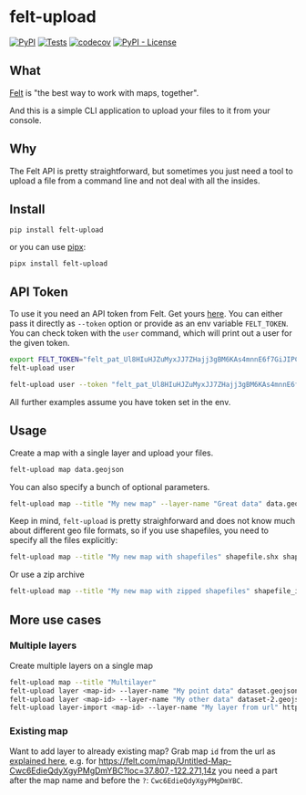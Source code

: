 # felt-upload
[![PyPI](https://img.shields.io/pypi/v/felt_upload?color=blue)](https://pypi.org/project/felt-upload/)
[![Tests](https://github.com/alekzvik/felt_upload/actions/workflows/main.yaml/badge.svg)](https://github.com/alekzvik/felt_upload/actions/workflows/main.yaml)
[![codecov](https://codecov.io/gh/alekzvik/felt_upload/branch/main/graph/badge.svg?token=H8L6FTLGCC)](https://codecov.io/gh/alekzvik/felt_upload)
[![PyPI - License](https://img.shields.io/pypi/l/felt_upload)](https://github.com/alekzvik/felt_upload/blob/main/LICENSE)
</p>


## What
[Felt](http://felt.com) is "the best way to work with maps, together".

And this is a simple CLI application to upload your files to it from your console.

## Why
The Felt API is pretty straightforward, but sometimes you just need a tool to upload a file from a command line and not deal with all the insides.

## Install
```
pip install felt-upload
```
or you can use [pipx](https://pypa.github.io/pipx/):
```
pipx install felt-upload
```

## API Token
To use it you need an API token from Felt. Get yours [here](https://felt.com/users/integrations).
You can either pass it directly as `--token` option or provide as an env variable `FELT_TOKEN`.
You can check token with the `user` command, which will print out a user for the given token.
```bash
export FELT_TOKEN="felt_pat_Ul8HIuHJZuMyxJJ7ZHajj3gBM6KAs4mnnE6f7GiJIPC"
felt-upload user
```
```bash
felt-upload user --token "felt_pat_Ul8HIuHJZuMyxJJ7ZHajj3gBM6KAs4mnnE6f7GiJIPC"
```
All further examples assume you have token set in the env.

## Usage
Create a map with a single layer and upload your files.
```bash
felt-upload map data.geojson
```
You can also specify a bunch of optional parameters.
```bash
felt-upload map --title "My new map" --layer-name "Great data" data.geojson
```
Keep in mind, `felt-upload` is pretty straighforward and does not know much about different geo file formats, so if you use shapefiles, you need to specify all the files explicitly:
```bash
felt-upload map --title "My new map with shapefiles" shapefile.shx shapefile.shp shapefile.prj shapefile.dbf shapefile.cst
```
Or use a zip archive
```bash
felt-upload map --title "My new map with zipped shapefiles" shapefile_inside.zip
```

## More use cases
### Multiple layers
Create multiple layers on a single map
```bash
felt-upload map --title "Multilayer"
felt-upload layer <map-id> --layer-name "My point data" dataset.geojson
felt-upload layer <map-id> --layer-name "My other data" dataset-2.geojson
felt-upload layer-import <map-id> --layer-name "My layer from url" http://example.com/path-to-data
```

### Existing map
Want to add layer to already existing map?
Grab map `id` from the url as [explained here](), e.g. for https://felt.com/map/Untitled-Map-Cwc6EdieQdyXgyPMgDmYBC?loc=37.807,-122.271,14z you need a part after the map name and before the `?`: `Cwc6EdieQdyXgyPMgDmYBC`.
